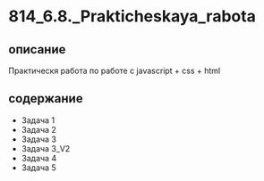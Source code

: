# 814_6.8._Prakticheskaya_rabota
## описание
Практическя работа по работе с javascript + css + html
## содержание 
* Задача 1
* Задача 2
* Задача 3
* Задача 3_V2
* Задача 4
* Задача 5

